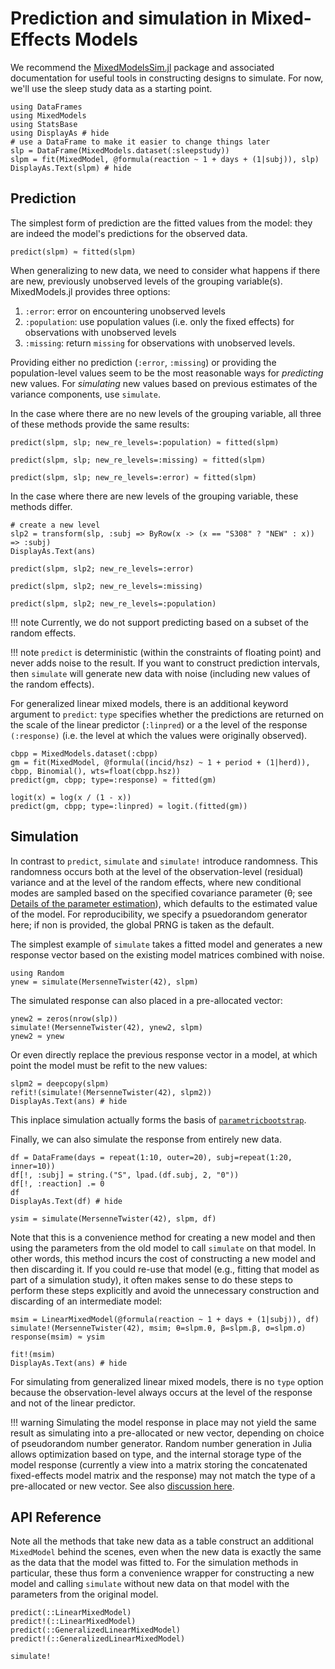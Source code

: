 # Prediction and simulation in Mixed-Effects Models

We recommend the [MixedModelsSim.jl](https://github.com/RePsychLing/MixedModelsSim.jl/) package and associated documentation for useful tools in constructing designs to simulate. For now, we'll use the sleep study data as a starting point.

```@example Main
using DataFrames
using MixedModels
using StatsBase
using DisplayAs # hide
# use a DataFrame to make it easier to change things later
slp = DataFrame(MixedModels.dataset(:sleepstudy))
slpm = fit(MixedModel, @formula(reaction ~ 1 + days + (1|subj)), slp)
DisplayAs.Text(slpm) # hide
```
## Prediction

The simplest form of prediction are the fitted values from the model: they are indeed the model's predictions for the observed data.

```@example Main
predict(slpm) ≈ fitted(slpm)
```

When generalizing to new data, we need to consider what happens if there are new, previously unobserved levels of the grouping variable(s).
MixedModels.jl provides three options:

1. `:error`: error on encountering unobserved levels
2. `:population`: use population values (i.e. only the fixed effects) for observations with unobserved levels
3. `:missing`: return `missing` for observations with unobserved levels.

Providing either no prediction (`:error`, `:missing`) or providing the population-level values seem to be the most reasonable ways for *predicting* new values.
For *simulating* new values based on previous estimates of the variance components, use `simulate`.

In the case where there are no new levels of the grouping variable, all three of these methods provide the same results:

```@example Main
predict(slpm, slp; new_re_levels=:population) ≈ fitted(slpm)
```

```@example Main
predict(slpm, slp; new_re_levels=:missing) ≈ fitted(slpm)
```

```@example Main
predict(slpm, slp; new_re_levels=:error) ≈ fitted(slpm)
```

In the case where there are new levels of the grouping variable, these methods differ.

```@example Main
# create a new level
slp2 = transform(slp, :subj => ByRow(x -> (x == "S308" ? "NEW" : x)) => :subj)
DisplayAs.Text(ans)
```

```@example Main
predict(slpm, slp2; new_re_levels=:error)
```

```@example Main
predict(slpm, slp2; new_re_levels=:missing)
```

```@example Main
predict(slpm, slp2; new_re_levels=:population)
```

!!! note
  Currently, we do not support predicting based on a subset of the random effects.


!!! note
  `predict` is deterministic (within the constraints of floating point) and never adds noise to the result.
  If you want to construct prediction intervals, then `simulate` will generate new data with noise (including new values of the random effects).

For generalized linear mixed models, there is an additional keyword argument to `predict`: `type` specifies whether the predictions are returned on the scale of the linear predictor (`:linpred`) or a the level of the response `(:response)` (i.e. the level at which the values were originally observed).

```@example Main
cbpp = MixedModels.dataset(:cbpp)
gm = fit(MixedModel, @formula((incid/hsz) ~ 1 + period + (1|herd)), cbpp, Binomial(), wts=float(cbpp.hsz))
predict(gm, cbpp; type=:response) ≈ fitted(gm)
```

```@example Main
logit(x) = log(x / (1 - x))
predict(gm, cbpp; type=:linpred) ≈ logit.(fitted(gm))
```

## Simulation

In contrast to `predict`, `simulate` and `simulate!` introduce randomness.
This randomness occurs both at the level of the observation-level (residual) variance and at the level of the random effects, where new conditional modes are sampled based on the specified covariance parameter (θ; see [Details of the parameter estimation](@ref)), which defaults to the estimated value of the model.
For reproducibility, we specify a psuedorandom generator here; if non is provided, the global PRNG is taken as the default.

The simplest example of `simulate` takes a fitted model and generates a new response vector based on the existing model matrices combined with noise.

```@example Main
using Random
ynew = simulate(MersenneTwister(42), slpm)
```

The simulated response can also placed in a pre-allocated vector:

```@example Main
ynew2 = zeros(nrow(slp))
simulate!(MersenneTwister(42), ynew2, slpm)
ynew2 ≈ ynew
```

Or even directly replace the previous response vector in a model, at which point the model must be refit to the new values:

```@example Main
slpm2 = deepcopy(slpm)
refit!(simulate!(MersenneTwister(42), slpm2))
DisplayAs.Text(ans) # hide
```

This inplace simulation actually forms the basis of [`parametricbootstrap`](@ref).

Finally, we can also simulate the response from entirely new data.
```@example Main
df = DataFrame(days = repeat(1:10, outer=20), subj=repeat(1:20, inner=10))
df[!, :subj] = string.("S", lpad.(df.subj, 2, "0"))
df[!, :reaction] .= 0
df
DisplayAs.Text(df) # hide
```

```@example Main
ysim = simulate(MersenneTwister(42), slpm, df)
```

Note that this is a convenience method for creating a new model and then using the parameters from the old model to call `simulate` on that model.
In other words, this method incurs the cost of constructing a new model and then discarding it.
If you could re-use that model (e.g., fitting that model as part of a simulation study), it often makes sense to do these steps to perform these steps explicitly and avoid the unnecessary construction and discarding of an intermediate model:

```@example Main
msim = LinearMixedModel(@formula(reaction ~ 1 + days + (1|subj)), df)
simulate!(MersenneTwister(42), msim; θ=slpm.θ, β=slpm.β, σ=slpm.σ)
response(msim) ≈ ysim
```

```@example Main
fit!(msim)
DisplayAs.Text(ans) # hide
```

For simulating from generalized linear mixed models, there is no `type` option because the observation-level always occurs at the level of the response and not of the linear predictor.

!!! warning
  Simulating the model response in place may not yield the same result as simulating into a pre-allocated or new vector, depending on choice of pseudorandom number generator.
  Random number generation in Julia allows optimization based on type, and the internal storage type of the model response (currently a view into a matrix storing the concatenated fixed-effects model matrix and the response) may not match the type of a pre-allocated or new vector.
  See also [discussion here](https://discourse.julialang.org/t/weird-prng-behavior/63186).

## API Reference

Note all the methods that take new data as a table construct an additional `MixedModel` behind the scenes, even when the new data is exactly the same as the data that the model was fitted to.
For the simulation methods in particular, these thus form a convenience wrapper for constructing a new model and calling `simulate` without new data on that model with the parameters from the original model.

```@docs
predict(::LinearMixedModel)
predict!(::LinearMixedModel)
predict(::GeneralizedLinearMixedModel)
predict!(::GeneralizedLinearMixedModel)
```

```@docs
simulate!
```
